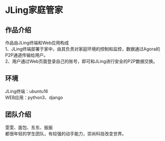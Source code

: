 # JLing家庭管家

## 作品介绍
作品由JLing终端和Web应用构成  
1、JLing终端部署于家中，由其负责对家庭环境的控制和监控，数据通过Agora的P2P通道传输给用户。  
2、用户通过Web页面登录自己的账号，即可和JLing进行安全的P2P数据交换。  

## 环境
JLing终端：ubuntu16  
WEB应用：python3、django  

## 团队介绍
雯雯、面包、东东、振振  
都很年轻的学生团队，有较强的动手能力，崇尚科技改变世界。  
